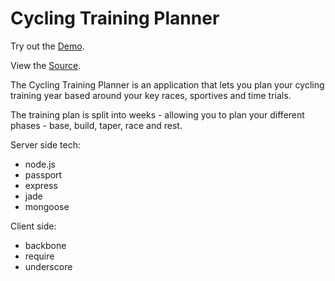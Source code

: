 Cycling Training Planner
================

Try out the [Demo](http://freezing-mist-5531.herokuapp.com/).

View the [Source](https://github.com/treadsafely/training-planner).


The Cycling Training Planner is an application that lets you plan your cycling training year based around your key races, sportives and time trials.

The training plan is split into weeks - allowing you to plan your different phases - base, build, taper, race and rest.

Server side tech:
*	node.js
*	passport
*	express
*	jade
*	mongoose

Client side:
*	backbone
*	require
*	underscore







